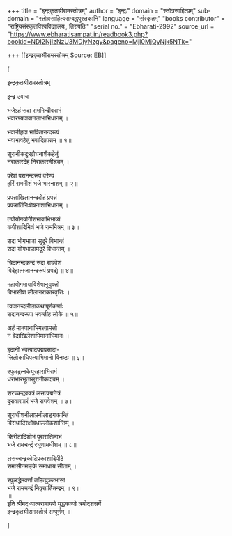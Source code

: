 +++
title = "इन्द्रकृतश्रीरामस्तोत्रम्"
author = "इन्द्रः"
domain = "स्तोत्रसाहित्यम्"
sub-domain = "स्तोत्रसाहित्यसम्बद्धपुस्तकानि"
language = "संस्कृतम्"
"books contributor" = "राष्ट्रियसंस्कृतविश्वविद्यालयः, तिरुपतिः"
"serial no." = "Ebharati-2992"
source_url = "https://www.ebharatisampat.in/readbook3.php?bookid=NDI2NjIzNzU3MDIyNzgy&pageno=MjI0MjQyNjk5NTk="

+++
[[इन्द्रकृतश्रीरामस्तोत्रम्	Source: [EB](https://www.ebharatisampat.in/readbook3.php?bookid=NDI2NjIzNzU3MDIyNzgy&pageno=MjI0MjQyNjk5NTk=)]]

\[















इन्द्रकृतश्रीरामस्तोत्रम्



इन्द्र उवाच

भजेऽहं सदा राममिन्दीवराभं  
भवारण्यदावानलाभाभिधानम् ।

भवानीहृदा भावितानन्दरूपं  
भवाभावहेतुं भवादिप्रपन्नम् ॥ १॥

सुरानीकदुःखौघनाशैकहेतुं  
नराकारदेहं निराकारमीड्यम् ।

परेशं परानन्दरूपं वरेण्यं  
हरिं राममीशं भजे भारनाशम् ॥ २॥

प्रपन्नाखिलानन्ददोहं प्रपन्नं  
प्रपन्नार्तिनिःशेषनाशाभिधानम् ।

तपोयोगयोगीशभावाभिभाव्यं  
कपीशादिमित्रं भजे राममित्रम् ॥ ३॥

सदा भोगभाजां सुदूरे विभान्तं  
सदा योगभाजामदूरे विभान्तम् ।

चिदानन्दकन्दं सदा राघवेशं  
विदेहात्मजानन्दरूपं प्रपद्ये ॥ ४॥

महायोगमायाविशेषानुयुक्तो  
विभासीश लीलानराकारवृत्तिः ।

त्वदानन्दलीलाकथापूर्णकर्णाः  
सदानन्दरूपा भवन्तीह लोके ॥ ५॥

अहं मानपानाभिमत्तप्रमत्तो  
न वेदाखिलेशाभिमानाभिमानः ।

इदानीं भवत्पादपद्मप्रसादा-  
त्त्रिलोकाधिपत्याभिमानो विनष्टः ॥ ६॥

स्फुरद्रत्नकेयूरहाराभिरामं  
धराभारभूतासुरानीकदावम् ।

शरच्चन्द्रवक्त्रं लसत्पद्मनेत्रं  
दुरावारपारं भजे राघवेशम् ॥ ७॥

सुराधीशनीलाभ्रनीलाङ्गकान्तिं  
विराधादिरक्षोवधाल्लोकशान्तिम् ।

किरीटादिशोभं पुरारातिलाभं  
भजे रामचन्द्रं रघूणामधीशम् ॥ ८॥

लसच्चन्द्रकोटिप्रकाशादिपीठे  
समासीनमङ्के समाधाय सीताम् ।

स्फुरद्धेमवर्णां तडित्पुञ्जभासां  
भजे रामचन्द्रं निवृत्तार्तितन्द्रम् ॥ ९॥  
॥  
इति श्रीमदध्यात्मरामायणे युद्धकाण्डे त्रयोदशसर्गे  
इन्द्रकृतश्रीरामस्तोत्रं सम्पूर्णम् ॥












\]
